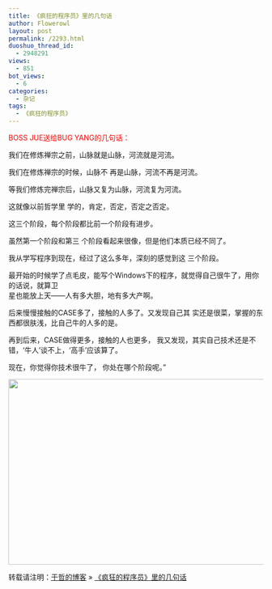 ```yaml
---
title: 《疯狂的程序员》里的几句话
author: Flowerowl
layout: post
permalink: /2293.html
duoshuo_thread_id:
  - 2948291
views:
  - 851
bot_views:
  - 6
categories:
  - 杂记
tags:
  - 《疯狂的程序员》
---
```

<span style="color: #ff0000;">BOSS JUE送给BUG YANG的几句话： </span>

我们在修炼禅宗之前，山脉就是山脉，河流就是河流。

我们在修炼禅宗的时候，山脉不 再是山脉，河流不再是河流。

等我们修炼完禅宗后，山脉又复为山脉，河流复为河流。

这就像以前哲学里 学的，肯定，否定，否定之否定。

这三个阶段，每个阶段都比前一个阶段有进步。

虽然第一个阶段和第三 个阶段看起来很像，但是他们本质已经不同了。

我从学写程序到现在，经过了这么多年，深刻的感觉到这 三个阶段。

最开始的时候学了点毛皮，能写个Windows下的程序，就觉得自己很牛了，用你的话说，就算卫  
星也能放上天――人有多大胆，地有多大产啊。

后来慢慢接触的CASE多了，接触的人多了。又发现自己其 实还是很菜，掌握的东西都很肤浅，比自己牛的人多的是。

再到后来，CASE做得更多，接触的人也更多， 我又发现，其实自己技术还是不错，‘牛人’谈不上，‘高手’应该算了。

现在，你觉得你技术很牛了， 你处在哪个阶段呢。”

[<img class="alignnone size-large wp-image-2294" title="lazyc" src="http://lazynight.me/wp-content/uploads/2012/06/lazyc-1024x367.jpg" alt="" width="1024" height="367" />][1]

转载请注明：[于哲的博客][2] &raquo; [《疯狂的程序员》里的几句话][3]

 [1]: http://lazynight.me/wp-content/uploads/2012/06/lazyc.jpg
 [2]: http://lazynight.me
 [3]: http://lazynight.me/2293.html